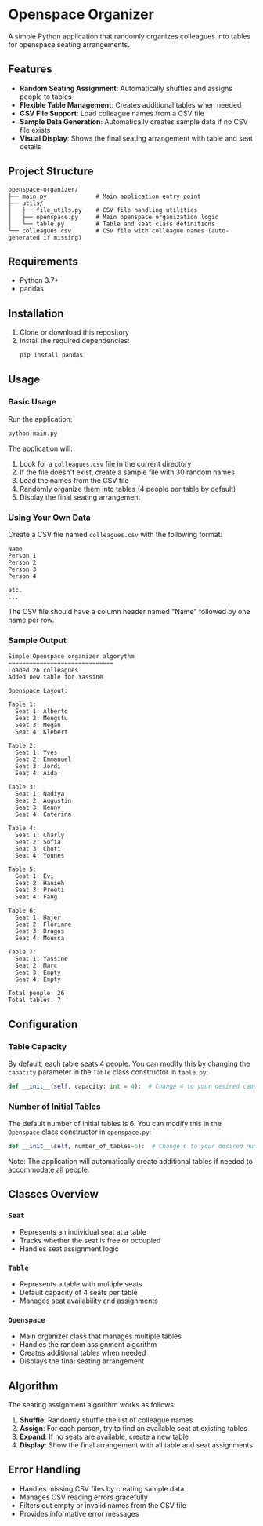 # Openspace Organizer

A simple Python application that randomly organizes colleagues into tables for openspace seating arrangements. 

## Features

- **Random Seating Assignment**: Automatically shuffles and assigns people to tables
- **Flexible Table Management**: Creates additional tables when needed
- **CSV File Support**: Load colleague names from a CSV file
- **Sample Data Generation**: Automatically creates sample data if no CSV file exists
- **Visual Display**: Shows the final seating arrangement with table and seat details

## Project Structure

```
openspace-organizer/
├── main.py              # Main application entry point
├── utils/
│   ├── file_utils.py    # CSV file handling utilities
│   ├── openspace.py     # Main openspace organization logic
│   └── table.py         # Table and seat class definitions
└── colleagues.csv       # CSV file with colleague names (auto-generated if missing)
```

## Requirements

- Python 3.7+
- pandas

## Installation

1. Clone or download this repository
2. Install the required dependencies:
   ```bash
   pip install pandas
   ```

## Usage

### Basic Usage

Run the application:
```bash
python main.py
```

The application will:
1. Look for a `colleagues.csv` file in the current directory
2. If the file doesn't exist, create a sample file with 30 random names
3. Load the names from the CSV file
4. Randomly organize them into tables (4 people per table by default)
5. Display the final seating arrangement

### Using Your Own Data

Create a CSV file named `colleagues.csv` with the following format:

```csv
Name
Person 1
Person 2
Person 3
Person 4

etc.
...
```

The CSV file should have a column header named "Name" followed by one name per row.

### Sample Output

```
Simple Openspace organizer algorythm
==============================
Loaded 26 colleagues
Added new table for Yassine

Openspace Layout:

Table 1:
  Seat 1: Alberto
  Seat 2: Mengstu
  Seat 3: Megan
  Seat 4: Klebert

Table 2:
  Seat 1: Yves
  Seat 2: Emmanuel
  Seat 3: Jordi
  Seat 4: Aida

Table 3:
  Seat 1: Nadiya
  Seat 2: Augustin
  Seat 3: Kenny
  Seat 4: Caterina

Table 4:
  Seat 1: Charly
  Seat 2: Sofia
  Seat 3: Choti
  Seat 4: Younes

Table 5:
  Seat 1: Evi
  Seat 2: Hanieh
  Seat 3: Preeti
  Seat 4: Fang

Table 6:
  Seat 1: Hajer
  Seat 2: Floriane
  Seat 3: Dragos
  Seat 4: Moussa

Table 7:
  Seat 1: Yassine
  Seat 2: Marc
  Seat 3: Empty
  Seat 4: Empty

Total people: 26
Total tables: 7
```

## Configuration

### Table Capacity

By default, each table seats 4 people. You can modify this by changing the `capacity` parameter in the `Table` class constructor in `table.py`:

```python
def __init__(self, capacity: int = 4):  # Change 4 to your desired capacity
```

### Number of Initial Tables

The default number of initial tables is 6. You can modify this in the `Openspace` class constructor in `openspace.py`:

```python
def __init__(self, number_of_tables=6):  # Change 6 to your desired number
```

Note: The application will automatically create additional tables if needed to accommodate all people.

## Classes Overview

### `Seat`
- Represents an individual seat at a table
- Tracks whether the seat is free or occupied
- Handles seat assignment logic

### `Table`
- Represents a table with multiple seats
- Default capacity of 4 seats per table
- Manages seat availability and assignments

### `Openspace`
- Main organizer class that manages multiple tables
- Handles the random assignment algorithm
- Creates additional tables when needed
- Displays the final seating arrangement

## Algorithm

The seating assignment algorithm works as follows:

1. **Shuffle**: Randomly shuffle the list of colleague names
2. **Assign**: For each person, try to find an available seat at existing tables
3. **Expand**: If no seats are available, create a new table
4. **Display**: Show the final arrangement with all table and seat assignments

## Error Handling

- Handles missing CSV files by creating sample data
- Manages CSV reading errors gracefully
- Filters out empty or invalid names from the CSV file
- Provides informative error messages
